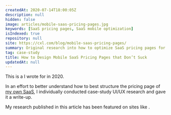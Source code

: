 ```yaml
---
createdAt: 2020-07-14T18:00:05Z
description: null
hidden: false
image: articles/mobile-saas-pricing-pages.jpg
keywords: [SaaS pricing pages, SaaS mobile optimization]
isIndexed: true
repository: null
site: https://cxl.com/blog/mobile-saas-pricing-pages/
summary: Original research into how to optimize SaaS pricing pages for mobile devices
tag: case-study
title: How to Design Mobile SaaS Pricing Pages that Don’t Suck
updatedAt: null
---
```


<script>
    // components
    import Link from "$components/utilities/Link.svelte"
</script>

This is a <Link href="https://cxl.com/blog/mobile-saas-pricing-pages/" isExternal isUnderlined title="guest post"/> I wrote for <Link href="https://cxl.com" isExternal isNoFollow isUnderlined title="CXL"/> in 2020.

In an effort to better understand how to best structure the pricing page of [my own SaaS](/projects/leadgeek-v1-app), I individually conducted case-study UI/UX research and gave it a write-up.

My research published in this article has been featured on sites like <Link href="https://pitchground.com/blog/learn-saas-marketing/" isExternal isUnderlined title="Pitchground" />.
